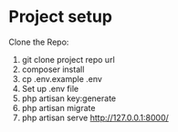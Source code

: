# Project setup 
Clone the Repo:
1) git clone project repo url
2) composer install 
3) cp .env.example .env
4) Set up .env file
5) php artisan key:generate
6) php artisan migrate
7) php artisan serve
http://127.0.0.1:8000/
